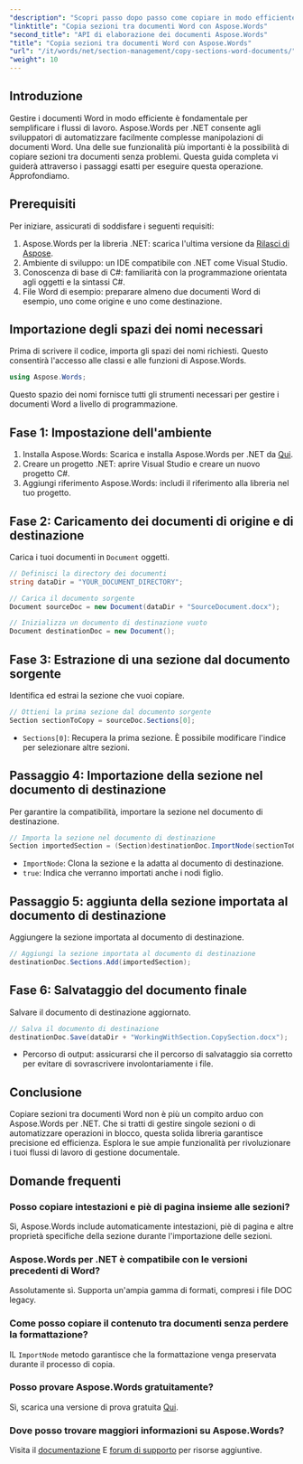 ```yaml
---
"description": "Scopri passo dopo passo come copiare in modo efficiente sezioni tra documenti Word utilizzando Aspose.Words per .NET. Questa guida dettagliata include prerequisiti, esempi di codice, suggerimenti avanzati e domande frequenti."
"linktitle": "Copia sezioni tra documenti Word con Aspose.Words"
"second_title": "API di elaborazione dei documenti Aspose.Words"
"title": "Copia sezioni tra documenti Word con Aspose.Words"
"url": "/it/words/net/section-management/copy-sections-word-documents/"
"weight": 10
---
```


## Introduzione

Gestire i documenti Word in modo efficiente è fondamentale per semplificare i flussi di lavoro. Aspose.Words per .NET consente agli sviluppatori di automatizzare facilmente complesse manipolazioni di documenti Word. Una delle sue funzionalità più importanti è la possibilità di copiare sezioni tra documenti senza problemi. Questa guida completa vi guiderà attraverso i passaggi esatti per eseguire questa operazione. Approfondiamo.

## Prerequisiti

Per iniziare, assicurati di soddisfare i seguenti requisiti:

1. Aspose.Words per la libreria .NET: scarica l'ultima versione da [Rilasci di Aspose](https://releases.aspose.com/words/net/).
2. Ambiente di sviluppo: un IDE compatibile con .NET come Visual Studio.
3. Conoscenza di base di C#: familiarità con la programmazione orientata agli oggetti e la sintassi C#.
4. File Word di esempio: preparare almeno due documenti Word di esempio, uno come origine e uno come destinazione.

## Importazione degli spazi dei nomi necessari

Prima di scrivere il codice, importa gli spazi dei nomi richiesti. Questo consentirà l'accesso alle classi e alle funzioni di Aspose.Words.

```csharp
using Aspose.Words;
```

Questo spazio dei nomi fornisce tutti gli strumenti necessari per gestire i documenti Word a livello di programmazione.

## Fase 1: Impostazione dell'ambiente

1. Installa Aspose.Words: Scarica e installa Aspose.Words per .NET da [Qui](https://releases.aspose.com/words/net/).
2. Creare un progetto .NET: aprire Visual Studio e creare un nuovo progetto C#.
3. Aggiungi riferimento Aspose.Words: includi il riferimento alla libreria nel tuo progetto.

## Fase 2: Caricamento dei documenti di origine e di destinazione

Carica i tuoi documenti in `Document` oggetti.

```csharp
// Definisci la directory dei documenti
string dataDir = "YOUR_DOCUMENT_DIRECTORY";

// Carica il documento sorgente
Document sourceDoc = new Document(dataDir + "SourceDocument.docx");

// Inizializza un documento di destinazione vuoto
Document destinationDoc = new Document();
```

## Fase 3: Estrazione di una sezione dal documento sorgente

Identifica ed estrai la sezione che vuoi copiare.

```csharp
// Ottieni la prima sezione dal documento sorgente
Section sectionToCopy = sourceDoc.Sections[0];
```

- `Sections[0]`: Recupera la prima sezione. È possibile modificare l'indice per selezionare altre sezioni.

## Passaggio 4: Importazione della sezione nel documento di destinazione

Per garantire la compatibilità, importare la sezione nel documento di destinazione.

```csharp
// Importa la sezione nel documento di destinazione
Section importedSection = (Section)destinationDoc.ImportNode(sectionToCopy, true);
```

- `ImportNode`: Clona la sezione e la adatta al documento di destinazione.
- `true`: Indica che verranno importati anche i nodi figlio.

## Passaggio 5: aggiunta della sezione importata al documento di destinazione

Aggiungere la sezione importata al documento di destinazione.

```csharp
// Aggiungi la sezione importata al documento di destinazione
destinationDoc.Sections.Add(importedSection);
```

## Fase 6: Salvataggio del documento finale

Salvare il documento di destinazione aggiornato.

```csharp
// Salva il documento di destinazione
destinationDoc.Save(dataDir + "WorkingWithSection.CopySection.docx");
```

- Percorso di output: assicurarsi che il percorso di salvataggio sia corretto per evitare di sovrascrivere involontariamente i file.

## Conclusione

Copiare sezioni tra documenti Word non è più un compito arduo con Aspose.Words per .NET. Che si tratti di gestire singole sezioni o di automatizzare operazioni in blocco, questa solida libreria garantisce precisione ed efficienza. Esplora le sue ampie funzionalità per rivoluzionare i tuoi flussi di lavoro di gestione documentale.

## Domande frequenti

### Posso copiare intestazioni e piè di pagina insieme alle sezioni?
Sì, Aspose.Words include automaticamente intestazioni, piè di pagina e altre proprietà specifiche della sezione durante l'importazione delle sezioni.

### Aspose.Words per .NET è compatibile con le versioni precedenti di Word?
Assolutamente sì. Supporta un'ampia gamma di formati, compresi i file DOC legacy.

### Come posso copiare il contenuto tra documenti senza perdere la formattazione?
IL `ImportNode` metodo garantisce che la formattazione venga preservata durante il processo di copia.

### Posso provare Aspose.Words gratuitamente?
Sì, scarica una versione di prova gratuita [Qui](https://releases.aspose.com/).

### Dove posso trovare maggiori informazioni su Aspose.Words?
Visita il [documentazione](https://reference.aspose.com/words/net/) E [forum di supporto](https://forum.aspose.com/c/words/8) per risorse aggiuntive.
